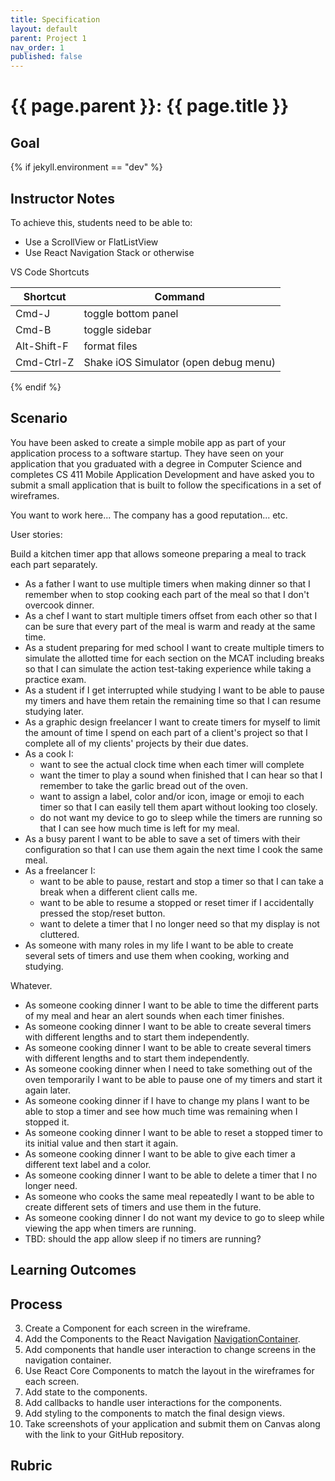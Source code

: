 ```yaml
---
title: Specification
layout: default
parent: Project 1
nav_order: 1
published: false
---
```


# {{ page.parent }}: {{ page.title }}

## Goal

{% if jekyll.environment == "dev" %}

## Instructor Notes

To achieve this, students need to be able to:

- Use a ScrollView or FlatListView
- Use React Navigation Stack or otherwise

VS Code Shortcuts

| Shortcut      | Command                                               |
| ------------- | ----------------------------------------------------- |
| Cmd-J         | toggle bottom panel                                   |
| Cmd-B         | toggle sidebar                                        |
| Alt-Shift-F   | format files                                          |
| Cmd-Ctrl-Z    | Shake iOS Simulator (open debug menu)                 |


{% endif %}

## Scenario

You have been asked to create a simple mobile app as part of your application
process to a software startup. They have seen on your application that you
graduated with a degree in Computer Science and completes CS 411 Mobile
Application Development and have asked you to submit a small application that is
built to follow the specifications in a set of wireframes.

You want to work here... The company has a good reputation... etc.

User stories:

Build a kitchen timer app that allows someone preparing a meal to track each
part separately.

- As a father I want to use multiple timers when making dinner so that I
  remember when to stop cooking each part of the meal so that I don't overcook
  dinner.
- As a chef I want to start multiple timers offset from each other so that I can
  be sure that every part of the meal is warm and ready at the same time.
- As a student preparing for med school I want to create multiple timers to
  simulate the allotted time for each section on the MCAT including breaks so
  that I can simulate the action test-taking experience while taking a practice
  exam.
- As a student if I get interrupted while studying I want to be able to pause my
  timers and have them retain the remaining time so that I can resume studying
  later.
- As a graphic design freelancer I want to create timers for myself to limit the
  amount of time I spend on each part of a client's project so that I complete
  all of my clients' projects by their due dates.
- As a cook I:
    - want to see the actual clock time when each timer will complete
    - want the timer to play a sound when finished that I can hear so that I
      remember to take the garlic bread out of the oven.
    - want to assign a label, color and/or icon, image or emoji to each timer so
      that I can easily tell them apart without looking too closely.
    - do not want my device to go to sleep while the timers are running so that
      I can see how much time is left for my meal.
- As a busy parent I want to be able to save a set of timers with their
  configuration so that I can use them again the next time I cook the same meal.
- As a freelancer I:
    - want to be able to pause, restart and stop a timer so that I can take a
      break when a different client calls me.
    - want to be able to resume a stopped or reset timer if I accidentally
      pressed the stop/reset button.
    - want to delete a timer that I no longer need so that my display is not
      cluttered.
- As someone with many roles in my life I want to be able to create several sets
  of timers and use them when cooking, working and studying.

Whatever.



- As someone cooking dinner I want to be able to time the different parts of my
  meal and hear an alert sounds when each timer finishes.
- As someone cooking dinner I want to be able to create several timers with
  different lengths and to start them independently.
- As someone cooking dinner I want to be able to create several timers with
  different lengths and to start them independently.
- As someone cooking dinner when I need to take something out of the oven
  temporarily I want to be able to pause one of my timers and start it again
    later.
- As someone cooking dinner if I have to change my plans I want to be able to
  stop a timer and see how much time was remaining when I stopped it.
- As someone cooking dinner I want to be able to reset a stopped timer to its
  initial value and then start it again.
- As someone cooking dinner I want to be able to give each timer a different
  text label and a color.
- As someone cooking dinner I want to be able to delete a timer that I no longer
  need.
- As someone who cooks the same meal repeatedly I want to be able to create
  different sets of timers and use them in the future.
- As someone cooking dinner I do not want my device to go to sleep while viewing
  the app when timers are running.
- TBD: should the app allow sleep if no timers are running?
## Learning Outcomes

## Process

3. Create a Component for each screen in the wireframe.
4. Add the Components to the React Navigation
   [NavigationContainer](https://reactnavigation.org/docs/navigation-container).
5. Add components that handle user interaction to change screens in the
   navigation container.
5. Use React Core Components to match the layout in the wireframes for each
   screen.
6. Add state to the components.
7. Add callbacks to handle user interactions for the components.
8. Add styling to the components to match the final design views.
9. Take screenshots of your application and submit them on Canvas along with the
   link to your GitHub repository.


## Rubric


